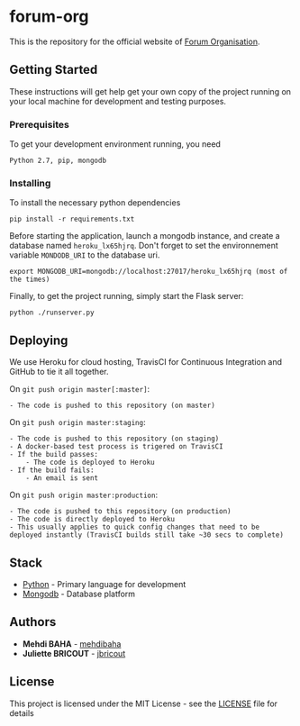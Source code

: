 # forum-org

This is the repository for the official website of [Forum Organisation](http://www.forumorg.org).

## Getting Started

These instructions will get help get your own copy of the project running on your local machine for development and testing purposes.

### Prerequisites

To get your development environment running, you need

```
Python 2.7, pip, mongodb
```

### Installing

To install the necessary python dependencies

```
pip install -r requirements.txt
```

Before starting the application, launch a mongodb instance, and create a database named `heroku_lx65hjrq`.
Don't forget to set the environnement variable `MONDODB_URI` to the database uri.

```
export MONGODB_URI=mongodb://localhost:27017/heroku_lx65hjrq (most of the times)
```

Finally, to get the project running, simply start the Flask server:

```
python ./runserver.py
```

## Deploying
We use Heroku for cloud hosting, TravisCI for Continuous Integration and GitHub to tie it all together.

On ```git push origin master[:master]```:

    - The code is pushed to this repository (on master)

On ```git push origin master:staging```:

    - The code is pushed to this repository (on staging)
    - A docker-based test process is trigered on TravisCI
    - If the build passes:
        - The code is deployed to Heroku
    - If the build fails:
        - An email is sent

On ```git push origin master:production```:

    - The code is pushed to this repository (on production)
    - The code is directly deployed to Heroku
    - This usually applies to quick config changes that need to be deployed instantly (TravisCI builds still take ~30 secs to complete)


## Stack

* [Python](https://www.python.org/) - Primary language for development
* [Mongodb](https://www.mongodb.com/) - Database platform

## Authors

* **Mehdi BAHA** - [mehdibaha](https://github.com/mehdibaha)
* **Juliette BRICOUT** - [jbricout](https://github.com/jbricout)

## License

This project is licensed under the MIT License - see the [LICENSE](LICENSE) file for details
